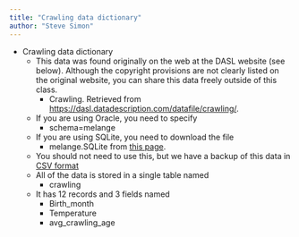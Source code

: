 ```yaml
---
title: "Crawling data dictionary"
author: "Steve Simon"
---
```


+ Crawling data dictionary
  + This data was found originally on the web at the DASL website (see below). Although the copyright provisions are not clearly listed on the original website, you can share this data freely outside of this class.
    + Crawling. Retrieved from https://dasl.datadescription.com/datafile/crawling/.    
  + If you are using Oracle, you need to specify
    + schema=melange
  + If you are using SQLite, you need to download the file
    + melange.SQLite from [this page](https://github.com/pmean/introduction-to-sql/blob/master/data/all-data.md).
  + You should not need to use this, but we have a backup of this data in [CSV format](https://github.com/pmean/introduction-to-sql/blob/master/data/crawling.csv)
  + All of the data is stored in a single table named
    + crawling
  + It has 12 records and 3 fields named
    + Birth_month
    + Temperature
    + avg_crawling_age
